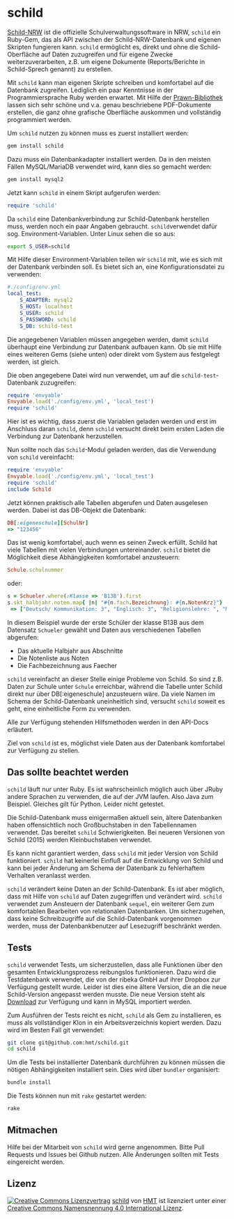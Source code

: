 # schild

[Schild-NRW](http://www.svws.nrw.de/index.php?id=schildnrw) ist die offizielle Schulverwaltungssoftware in NRW, `schild` ein Ruby-Gem, das als API zwischen der Schild-NRW-Datenbank und eigenen Skripten fungieren kann. `schild` ermöglicht es, direkt und ohne die Schild-Oberfläche auf Daten zuzugreifen und für eigene Zwecke weiterzuverarbeiten, z.B. um eigene Dokumente (Reports/Berichte in Schild-Sprech genannt) zu erstellen.

Mit `schild` kann man eigenen Skripte schreiben und komfortabel auf die Datenbank zugreifen. Lediglich ein paar Kenntnisse in der Programmiersprache Ruby werden erwartet. Mit Hilfe der [Prawn-Bibliothek](http://prawnpdf.org/) lassen sich sehr schöne und v.a. genau beschriebene PDF-Dokumente erstellen, die ganz ohne grafische Oberfläche auskommen und vollständig programmiert werden.

Um `schild` nutzen zu können muss es zuerst installiert werden:

```sh
gem install schild
```

Dazu muss ein Datenbankadapter installiert werden. Da in den meisten Fällen MySQL/MariaDB verwendet wird, kann dies so gemacht werden:

```sh
gem install mysql2
```

Jetzt kann `schild` in einem Skript aufgerufen werden:

```ruby
require 'schild'
```
Da `schild` eine Datenbankverbindung zur Schild-Datenbank herstellen muss, werden noch ein paar Angaben gebraucht. `schild`verwendet dafür sog. Environment-Variablen. Unter Linux sehen die so aus:

```sh
export S_USER=schild
```

Mit Hilfe dieser Environment-Variablen teilen wir `schild` mit, wie es sich mit der Datenbank verbinden soll. Es bietet sich an, eine Konfigurationsdatei zu verwenden:

```yaml
#./config/env.yml
local_test:
    S_ADAPTER: mysql2
    S_HOST: localhost
    S_USER: schild
    S_PASSWORD: schild
    S_DB: schild-test
```        

Die angegebenen Variablen müssen angegeben werden, damit `schild` überhaupt eine Verbindung zur Datenbank aufbauen kann. Ob sie mit Hilfe eines weiteren Gems (siehe unten) oder direkt vom System aus festgelegt werden, ist gleich.

Die oben angegebene Datei wird nun verwendet, um auf die `schild-test`-Datenbank zuzugreifen:

```ruby
require 'envyable'
Envyable.load('./config/env.yml', 'local_test')
require 'schild'
```

Hier ist es wichtig, dass zuerst die Variablen geladen werden und erst im Anschluss daran `schild`, denn `schild` versucht direkt beim ersten Laden die Verbindung zur Datenbank herzustellen.
        
Nun sollte noch das `Schild`-Modul geladen werden, das die Verwendung von  `schild` vereinfacht:
        
```ruby
require 'envyable'
Envyable.load('./config/env.yml', 'local_test')
require 'schild'
include Schild
```

Jetzt können praktisch alle Tabellen abgerufen und Daten ausgelesen werden. Dabei ist das DB-Objekt die Datenbank:

```ruby
DB[:eigeneschule][SchulNr]
=> "123456"
```

Das ist wenig komfortabel, auch wenn es seinen Zweck erfüllt. Schild hat viele Tabellen mit vielen Verbindungen untereinander. `schild` bietet die Möglichkeit diese Abhängigkeiten komfortabel anzusteuern:

```ruby
Schule.schulnummer
```

oder:

```ruby
s = Schueler.where(:Klasse => 'B13B').first
s.skt_halbjahr.noten.map{ |n| "#{n.fach.Bezeichnung}: #{n.NotenKrz}"}
 => ["Deutsch/ Kommunikation: 3", "Englisch: 3", "Religionslehre: ", "Mathematik: 4-", "Sport/ Gesundheitsförderung: 2", "Wirtschafts- und Betriebslehre: 3", "Datenverarbeitung: ", "Fachpraxis Textil/ Bekleidung: 2", "Gestaltungslehre: 3", "Politik/ Gesellschaftslehre: 2", "Technologie Bekleidung: 5", "Technisches Zeichnen Bekleidung: 4"] 
```

In diesem Beispiel wurde der erste Schüler der klasse B13B aus dem Datensatz `Schueler` gewählt und Daten aus verschiedenen Tabellen abgerufen:

* Das aktuelle Halbjahr aus Abschnitte
* Die Notenliste aus Noten
* Die Fachbezeichnung aus Faecher

`schild` vereinfacht an dieser Stelle einige Probleme von Schild. So sind z.B. Daten zur Schule unter `Schule` erreichbar, während die Tabelle unter Schild direkt nur über DB[:eigeneschule] anzusteuern wäre. Da viele Namen im Schema der Schild-Datenbank uneinheitlich sind, versucht `schild` soweit es geht, eine einheitliche Form zu verwenden. 

Alle zur Verfügung stehenden Hilfsmethoden werden in den API-Docs erläutert.

Ziel von `schild` ist es, möglichst viele Daten aus der Datenbank komfortabel zur Verfügung zu stellen.

## Das sollte beachtet werden
`schild` läuft nur unter Ruby. Es ist wahrscheinlich möglich auch über JRuby andere Sprachen zu verwenden, die auf der JVM laufen. Also Java zum Beispiel. Gleiches gilt für Python. Leider nicht getestet.

Die Schild-Datenbank muss einigermaßen aktuell sein, ältere Datenbanken haben offensichtlich noch Großbuchstaben in den Tabellennamen verwendet. Das bereitet `schild` Schwierigkeiten. Bei neueren Versionen von Schild (2015) werden Kleinbuchstaben verwendet.

Es kann nicht garantiert werden, dass `schild` mit jeder Version von Schild funktioniert. `schild` hat keinerlei Einfluß auf die Entwicklung von Schild und kann bei jeder Änderung am Schema der Datenbank zu fehlerhaftem Verhalten veranlasst werden.

`schild` verändert keine Daten an der Schild-Datenbank. Es ist aber möglich, dass mit Hilfe von `schild` auf Daten zugegriffen und verändert wird. `schild` verwendet zum Ansteuern der Datenbank `sequel`, ein weiterer Gem zum komfortablen Bearbeiten von relationalen Datenbanken. Um sicherzugehen, dass keine Schreibzugriffe auf die Schild-Datenbank vorgenommen werden, muss der Datenbankbenutzer auf Lesezugriff beschränkt werden.

## Tests
`schild` verwendet Tests, um sicherzustellen, dass alle Funktionen über den gesamten Entwicklungsprozess reibungslos funktionieren. Dazu wird die Testdatenbank verwendet, die von der ribeka GmbH auf ihrer Dropbox zur Verfügung gestellt wurde. Leider ist dies eine ältere Version, die an die neue Schild-Version angepasst werden musste. Die neue Version steht als [Download](https://www.dropbox.com/s/tyswqh1burf4ijo/schild-test.sql.gz?dl=0) zur Verfügung und kann in MySQL importiert werden.

Zum Ausführen der Tests reicht es nicht, `schild` als Gem zu installieren, es muss als vollständiger Klon in ein Arbeitsverzeichnis kopiert werden. Dazu wird im Besten Fall git verwendet:

```sh
git clone git@github.com:hmt/schild.git
cd schild
```

Um die Tests bei installierter Datenbank durchführen zu können müssen die nötigen Abhängigkeiten installiert sein. Dies wird über `bundler` organisiert:

```sh
bundle install
```

Die Tests können nun mit `rake` gestartet werden:

```sh
rake
```

## Mitmachen
Hilfe bei der Mitarbeit von `schild` wird gerne angenommen. Bitte Pull Requests und Issues bei Github nutzen. Alle Änderungen sollten mit Tests eingereicht werden.

## Lizenz
[![Creative Commons Lizenzvertrag](https://i.creativecommons.org/l/by/4.0/88x31.png)]("http://creativecommons.org/licenses/by/4.0/")
[schild](https://github.com/hmt/schild) von [HMT](https://github.com/hmt) ist lizenziert unter einer [Creative Commons Namensnennung 4.0 International Lizenz](http://creativecommons.org/licenses/by/4.0/).





